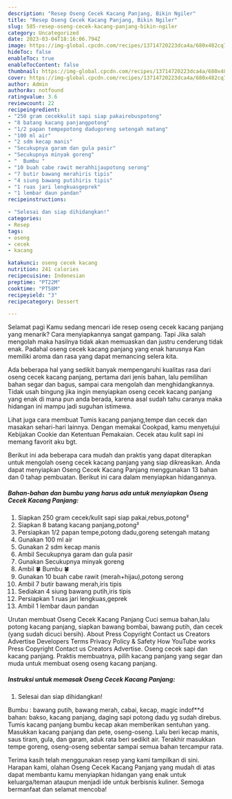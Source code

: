 ```yaml
---
description: "Resep Oseng Cecek Kacang Panjang, Bikin Ngiler"
title: "Resep Oseng Cecek Kacang Panjang, Bikin Ngiler"
slug: 585-resep-oseng-cecek-kacang-panjang-bikin-ngiler
category: Uncategorized
date: 2023-03-04T18:16:06.794Z
image: https://img-global.cpcdn.com/recipes/13714720223dca4a/680x482cq70/oseng-cecek-kacang-panjang-foto-resep-utama.jpg
hideToc: false
enableToc: true
enableTocContent: false
thumbnail: https://img-global.cpcdn.com/recipes/13714720223dca4a/680x482cq70/oseng-cecek-kacang-panjang-foto-resep-utama.jpg
cover: https://img-global.cpcdn.com/recipes/13714720223dca4a/680x482cq70/oseng-cecek-kacang-panjang-foto-resep-utama.jpg
author: Admin
authorAv: notfound
ratingvalue: 3.6
reviewcount: 22
recipeingredient:
- "250 gram cecekkulit sapi siap pakairebuspotong"
- "8 batang kacang panjangpotong"
- "1/2 papan tempepotong dadugoreng setengah matang"
- "100 ml air"
- "2 sdm kecap manis"
- "Secukupnya garam dan gula pasir"
- "Secukupnya minyak goreng"
- "  Bumbu "
- "10 buah cabe rawit merahhijaupotong serong"
- "7 butir bawang merahiris tipis"
- "4 siung bawang putihiris tipis"
- "1 ruas jari lengkuasgeprek"
- "1 lembar daun pandan"
recipeinstructions:

- "Selesai dan siap dihidangkan!"
categories:
- Resep
tags:
- oseng
- cecek
- kacang

katakunci: oseng cecek kacang 
nutrition: 241 calories
recipecuisine: Indonesian
preptime: "PT22M"
cooktime: "PT58M"
recipeyield: "3"
recipecategory: Dessert

---
```



Selamat pagi Kamu sedang mencari ide resep oseng cecek kacang panjang yang menarik? Cara menyiapkannya sangat gampang. Tapi Jika salah mengolah maka hasilnya tidak akan memuaskan dan justru cenderung tidak enak. Padahal oseng cecek kacang panjang yang enak harusnya Kan memiliki aroma dan rasa yang dapat memancing selera kita.


Ada beberapa hal yang sedikit banyak mempengaruhi kualitas rasa dari oseng cecek kacang panjang, pertama dari jenis bahan, lalu pemilihan bahan segar dan bagus, sampai cara mengolah dan menghidangkannya. Tidak usah bingung jika ingin menyiapkan oseng cecek kacang panjang yang enak di mana pun anda berada, karena asal sudah tahu caranya maka hidangan ini mampu jadi suguhan istimewa.

Lihat juga cara membuat Tumis kacang panjang,tempe dan cecek dan masakan sehari-hari lainnya. Dengan memakai Cookpad, kamu menyetujui Kebijakan Cookie dan Ketentuan Pemakaian. Cecek atau kulit sapi ini memang favorit aku bgt.


Berikut ini ada beberapa cara mudah dan praktis yang dapat diterapkan untuk mengolah oseng cecek kacang panjang yang siap dikreasikan. Anda dapat menyiapkan Oseng Cecek Kacang Panjang menggunakan 13 bahan dan 0 tahap pembuatan. Berikut ini cara dalam menyiapkan hidangannya.

<!--inarticleads1-->

##### Bahan-bahan dan bumbu yang harus ada untuk menyiapkan Oseng Cecek Kacang Panjang:

1. Siapkan 250 gram cecek/kulit sapi siap pakai,rebus,potong²
1. Siapkan 8 batang kacang panjang,potong²
1. Persiapkan 1/2 papan tempe,potong dadu,goreng setengah matang
1. Gunakan 100 ml air
1. Gunakan 2 sdm kecap manis
1. Ambil Secukupnya garam dan gula pasir
1. Gunakan Secukupnya minyak goreng
1. Ambil  🍀 Bumbu 🍀
1. Gunakan 10 buah cabe rawit (merah+hijau),potong serong
1. Ambil 7 butir bawang merah,iris tipis
1. Sediakan 4 siung bawang putih,iris tipis
1. Persiapkan 1 ruas jari lengkuas,geprek
1. Ambil 1 lembar daun pandan


Urutan membuat Oseng Cecek Kacang Panjang Cuci semua bahan,lalu potong kacang panjang, siapkan bawang bombai, bawang putih, dan cecek (yang sudah dicuci bersih). About Press Copyright Contact us Creators Advertise Developers Terms Privacy Policy &amp; Safety How YouTube works Press Copyright Contact us Creators Advertise. Oseng cecek sapi dan kacang panjang. Praktis membuatnya, pilih kacang panjang yang segar dan muda untuk membuat oseng oseng kacang panjang. 

<!--inarticleads2-->

##### Instruksi untuk memasak Oseng Cecek Kacang Panjang:


1. Selesai dan siap dihidangkan!

Bumbu : bawang putih, bawang merah, cabai, kecap, magic indof**d bahan: bakso, kacang panjang, daging sapi potong dadu yg sudah direbus. Tumis kacang panjang bumbu kecap akan memberikan sentuhan yang. Masukkan kacang panjang dan pete, oseng-oseng. Lalu beri kecap manis, saus tiram, gula, dan garam, aduk rata beri sedikit air. Terakhir masukkan tempe goreng, oseng-oseng sebentar sampai semua bahan tercampur rata. 

Terima kasih telah menggunakan resep yang kami tampilkan di sini. Harapan kami, olahan Oseng Cecek Kacang Panjang yang mudah di atas dapat membantu kamu menyiapkan hidangan yang enak untuk keluarga/teman ataupun menjadi ide untuk berbisnis kuliner. Semoga bermanfaat dan selamat mencoba!
